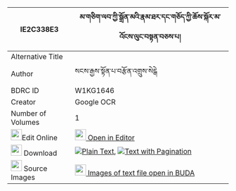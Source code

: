 |IE2C338E3|མ་གཅིག་ལབ་ཀྱི་སྒྲོན་མའི་རྣམ་ཐར་དང་གཅོད་ཀྱི་ཆོས་སྐོར་མ་འོངས་ལུང་བསྟན་བཅས་པ། 
| --- | --- 
|Alternative Title |
|Author| སངས་རྒྱས་སྟོན་པ་བརྩོན་འགྲུས་སེངྒེ
|BDRC ID | W1KG1646
|Creator | Google OCR
|Number of Volumes| 1
|<img width="25" src="https://img.icons8.com/color/25/000000/edit-property.png">Edit Online| [<img width="25" src="https://avatars.githubusercontent.com/u/45091458?s=200&v=4"> Open in Editor](http://editor.openpecha.org/IE2C338E3)
|<img width="25" src="https://img.icons8.com/fluent/48/000000/download-2.png"/>  Download | [![](https://img.icons8.com/color/20/000000/txt.png)Plain Text](https://github.com/Openpecha/IE2C338E3/releases/download/v1/ma_chik_lab_kyi_dronma_i_namta_plain_IE2C338E3.zip), [![](https://img.icons8.com/color/20/000000/txt.png)Text with Pagination](https://github.com/Openpecha/IE2C338E3/releases/download/v1/ma_chik_lab_kyi_dronma_i_namta_pages_IE2C338E3.zip)
|<img width="25" src="https://img.icons8.com/plasticine/100/000000/pictures-folder.png"/>  Source Images | [<img width="25" src="https://library.bdrc.io/icons/BUDA-small.svg"> Images of text file open in BUDA](https://library.bdrc.io/show/bdr:W1KG1646)